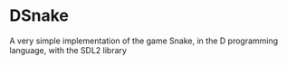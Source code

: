 # DSnake
A very simple implementation of the game Snake, in the D programming language, with the SDL2 library
